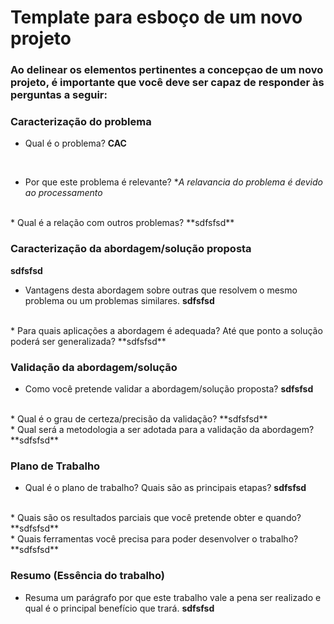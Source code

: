 # Template para esboço de um novo projeto
### Ao delinear os elementos pertinentes a concepçao de um novo projeto, é importante que você deve ser capaz de responder às perguntas a seguir: 

### Caracterização do problema
* Qual é o problema? 
**CAC**
</br>

* Por que este problema é relevante? 
**A relavancia do problema é devido ao processamento*
</br>
* Qual é a relação com outros problemas? 
**sdfsfsd**
</br>

### Caracterização da abordagem/solução proposta
**sdfsfsd**
</br>
* Vantagens desta abordagem sobre outras que resolvem o mesmo problema ou um problemas similares. 
**sdfsfsd**
</br>
* Para quais aplicações a abordagem é adequada? Até que ponto a solução poderá ser generalizada? 
**sdfsfsd**
</br>

### Validação da abordagem/solução
* Como você pretende validar a abordagem/solução proposta? 
**sdfsfsd**
</br>
* Qual é o grau de certeza/precisão da validação? 
**sdfsfsd**
</br>
* Qual será a metodologia a ser adotada para a validação da abordagem? 
**sdfsfsd**
</br>

### Plano de Trabalho
* Qual é o plano de trabalho? Quais são as principais etapas? 
**sdfsfsd**
</br>
* Quais são os resultados parciais que você pretende obter e quando? 
**sdfsfsd**
</br>
* Quais ferramentas você precisa para poder desenvolver o trabalho?
**sdfsfsd**
</br>

### Resumo (Essência do trabalho)
* Resuma um parágrafo por que este trabalho vale a pena ser realizado e qual é o principal benefício que trará.
**sdfsfsd**
</br>
